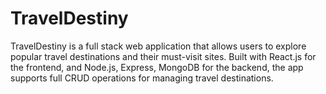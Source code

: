# TravelDestiny
TravelDestiny is a full stack web application that allows users to explore popular travel destinations and their must-visit sites. Built with React.js for the frontend, and Node.js, Express, MongoDB for the backend, the app supports full CRUD operations for managing travel destinations.
